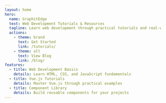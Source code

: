 ```yaml
---
layout: home
hero:
  name: GraphitEdge
  text: Web Development Tutorials & Resources
  tagline: Learn web development through practical tutorials and real-world examples
  actions:
    - theme: brand
      text: Get Started
      link: /tutorials/
    - theme: alt
      text: View Blog
      link: /blog/
features:
  - title: Web Development Basics
    details: Learn HTML, CSS, and JavaScript fundamentals
  - title: Vue.js Tutorials
    details: Master Vue.js through practical examples
  - title: Component Library
    details: Build reusable components for your projects
---
```

